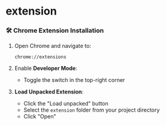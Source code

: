 # extension

### 🛠 Chrome Extension Installation

1. Open Chrome and navigate to:

   ```
   chrome://extensions
   ```

2. Enable **Developer Mode**:

   - Toggle the switch in the top-right corner

3. **Load Unpacked Extension**:
   - Click the "Load unpacked" button
   - Select the `extension` folder from your project directory
   - Click "Open"

